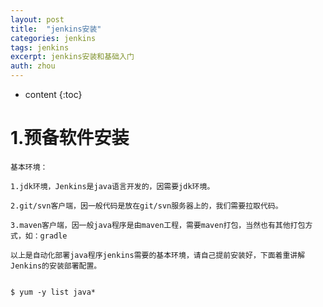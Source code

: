 ```yaml
---
layout: post
title:  "jenkins安装"
categories: jenkins
tags: jenkins
excerpt: jenkins安装和基础入门
auth: zhou
---
```

* content
{:toc}
# 1.预备软件安装

```shell
基本环境：

1.jdk环境，Jenkins是java语言开发的，因需要jdk环境。

2.git/svn客户端，因一般代码是放在git/svn服务器上的，我们需要拉取代码。

3.maven客户端，因一般java程序是由maven工程，需要maven打包，当然也有其他打包方式，如：gradle

以上是自动化部署java程序jenkins需要的基本环境，请自己提前安装好，下面着重讲解Jenkins的安装部署配置。


$ yum -y list java*
```





